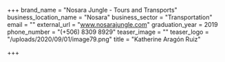 +++
brand_name = "Nosara Jungle - Tours and Transports"
business_location_name = "Nosara"
business_sector = "Transportation"
email = ""
external_url = "www.nosarajungle.com"
graduation_year = 2019
phone_number = "(+506) 8309 8929"
teaser_image = ""
teaser_logo = "/uploads/2020/09/01/image79.png"
title = "Katherine Aragón Ruiz"

+++
